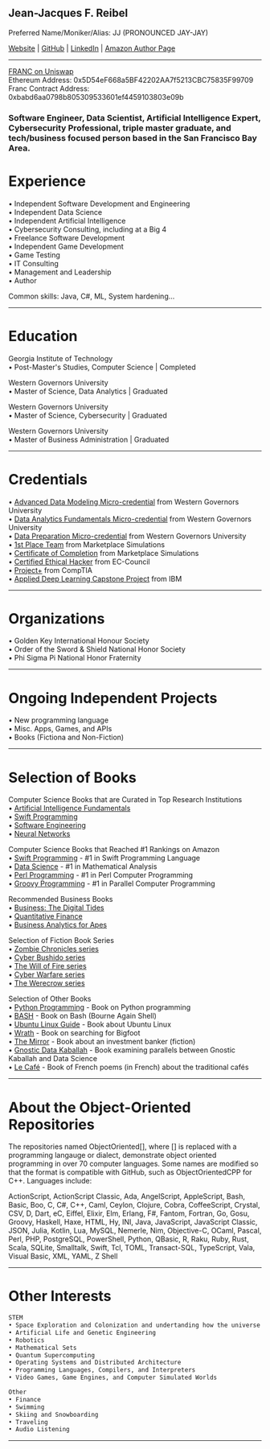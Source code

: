 ## Jean-Jacques F. Reibel    
Preferred Name/Moniker/Alias: JJ (PRONOUNCED JAY-JAY)    

[Website](https://www.appshub.link) | [GitHub](https://github.com/JJFReibel) | [LinkedIn](http://www.linkedin.com/in/jj-reibel) | [Amazon Author Page](https://www.amazon.com/author/jjreibel)          


____________________________________________________________________________________________________________________________________
[FRANC on Uniswap](https://app.uniswap.org/#/swap?outputCurrency=0xbabd6aa0798b805309533601ef4459103803e09b)            
Ethereum Address: 0x5D54eF668a5BF42202AA7f5213CBC75835F99709  
Franc Contract Address: 0xbabd6aa0798b805309533601ef4459103803e09b  

### Software Engineer, Data Scientist, Artificial Intelligence Expert, Cybersecurity Professional, triple master graduate, and tech/business focused person based in the San Francisco Bay Area.             

# Experience
• Independent Software Development and Engineering    
• Independent Data Science    
• Independent Artificial Intelligence    
• Cybersecurity Consulting, including at a Big 4        
• Freelance Software Development    
• Independent Game Development    
• Game Testing    
• IT Consulting    
• Management and Leadership    
• Author

Common skills: Java, C#, ML, System hardening...     

____________________________________________________________________________________________________________________________________

# Education
Georgia Institute of Technology      
• Post-Master's Studies, Computer Science | Completed      

Western Governors University     
• Master of Science, Data Analytics | Graduated       

Western Governors University     
• Master of Science, Cybersecurity | Graduated       

Western Governors University     
• Master of Business Administration | Graduated        

____________________________________________________________________________________________________________________________________

# Credentials 
• [Advanced Data Modeling Micro-credential](https://wgu.badgr.com/public/assertions/1K6e7LuuR1-6X9jztl8BBA) from Western Governors University     
• [Data Analytics Fundamentals Micro-credential](https://api.badgr.io/public/assertions/rZmbnxEJSyuhUihylZOmTw) from Western Governors University     
• [Data Preparation Micro-credential](https://api.badgr.io/public/assertions/VxElP-ftQW29949Tb1uh6w) from Western Governors University     
• [1st Place Team](https://api.badgr.io/public/assertions/UkMhEM24Sr2MqICPlPu18w) from Marketplace Simulations        
• [Certificate of Completion](https://api.badgr.io/public/assertions/EqLkixvzT5KfxXjaaJhdig) from Marketplace Simulations    
• [Certified Ethical Hacker](https://aspen.eccouncil.org/VerifyBadge?&type=certification&a=vp1VEDsr3JTQaPYsoO0hBKIfBWaffPfg1XMgf32gbbM=) from EC-Council     
• [Project+](https://www.credly.com/badges/7c2182a1-b604-401e-87c5-0409168341a1) from CompTIA    
• [Applied Deep Learning Capstone Project](https://courses.edx.org/certificates/03f2941723174b1798feeba937d61d3b) from IBM     

____________________________________________________________________________________________________________________________________

# Organizations
• Golden Key International Honour Society    
• Order of the Sword & Shield National Honor Society  
• Phi Sigma Pi National Honor Fraternity  

____________________________________________________________________________________________________________________________________

# Ongoing Independent Projects
• New programming language  
• Misc. Apps, Games, and APIs  
• Books (Fictiona and Non-Fiction)     

____________________________________________________________________________________________________________________________________

# Selection of Books
Computer Science Books that are Curated in Top Research Institutions     
• [Artificial Intelligence Fundamentals](https://www.amazon.com/dp/B0CHNC67TS)  
• [Swift Programming](https://www.amazon.com/dp/B0C8H549WJ)        
• [Software Engineering](https://www.amazon.com/dp/B0C5MF2V7W)      
• [Neural Networks](https://www.amazon.com/dp/B0C573PP5B)      

Computer Science Books that Reached #1 Rankings on Amazon     
• [Swift Programming](https://www.amazon.com/dp/B0C8H549WJ) - #1 in Swift Programming Language        
• [Data Science](https://www.amazon.com/dp/B0CHJLZHX6) - #1 in Mathematical Analysis     
• [Perl Programming](https://www.amazon.com/dp/B0CQSXQBS6) - #1 in Perl Computer Programming     
• [Groovy Programming](https://www.amazon.com/dp/B0CVRNXTRZ) - #1 in Parallel Computer Programming     

Recommended Business Books          
• [Business: The Digital Tides](https://www.amazon.com/dp/B0CR782ZHJ)         
• [Quantitative Finance](https://www.amazon.com/dp/B0CPNX93GZ)         
• [Business Analytics for Apes](https://www.amazon.com/dp/B0CQX3954V)         

Selection of Fiction Book Series     
• [Zombie Chronicles series](https://www.amazon.com/dp/B0CPS517FK)      
• [Cyber Bushido series](https://www.amazon.com/dp/B0CTYKPB1S)      
• [The Will of Fire series](https://www.amazon.com/dp/B0CLKVVD76)      
• [Cyber Warfare series](https://www.amazon.com/dp/B0CKM7VCVP)      
• [The Werecrow series](https://www.amazon.com/dp/B0CW13QR2Q)      

Selection of Other Books     
• [Python Programming](https://www.amazon.com/dp/B0CQFT6JXP) - Book on Python programming      
• [BASH](https://www.amazon.com/dp/B0CRQGFYRL) - Book on Bash (Bourne Again Shell)      
• [Ubuntu Linux Guide](https://www.amazon.com/dp/B0CWT638SB) - Book about Ubuntu Linux     
• [Wrath](https://www.amazon.com/dp/B0CR4P9QK6) - Book on searching for Bigfoot      
• [The Mirror](https://www.amazon.com/dp/B0CR4BXV1Q) - Book about an investment banker (fiction)     
• [Gnostic Data Kaballah](https://www.amazon.com/dp/B0CW1GM6RK) - Book examining parallels between Gnostic Kaballah and Data Science     
• [Le Café](https://www.amazon.com/dp/B0CNLH4XP1) - Book of French poems (in French) about the traditional cafés          


____________________________________________________________________________________________________________________________________

# About the Object-Oriented Repositories
The repositories named ObjectOriented[], where [] is replaced with a programming langauge or dialect, demonstrate object oriented programming in over 70 computer languages. Some names are modified so that the format is compatible with GitHub, such as ObjectOrientedCPP for C++. Languages include:  

ActionScript, ActionScript Classic, Ada, AngelScript, AppleScript, Bash, Basic, Boo, C, C#, C++, Caml, Ceylon, Clojure, Cobra, CoffeeScript, Crystal, CSV, D, Dart, eC, Eiffel, Elixir, Elm, Erlang, F#, Fantom, Fortran, Go, Gosu, Groovy, Haskell, Haxe, HTML, Hy, INI, Java, JavaScript, JavaScript Classic, JSON, Julia, Kotlin, Lua, MySQL, Nemerle, Nim, Objective-C, OCaml, Pascal, Perl, PHP, PostgreSQL, PowerShell, Python, QBasic, R, Raku, Ruby, Rust, Scala, SQLite, Smalltalk, Swift, Tcl, TOML, Transact-SQL, TypeScript, Vala, Visual Basic, XML, YAML, Z Shell  

____________________________________________________________________________________________________________________________________

# Other Interests

```markdown
STEM
• Space Exploration and Colonization and undertanding how the universe works
• Artificial Life and Genetic Engineering     
• Robotics     
• Mathematical Sets          
• Quantum Supercomputing
• Operating Systems and Distributed Architecture
• Programming Languages, Compilers, and Interpreters          
• Video Games, Game Engines, and Computer Simulated Worlds          

Other
• Finance     
• Swimming     
• Skiing and Snowboarding     
• Traveling     
• Audio Listening     
```
   
____________________________________________________________________________________________________________________________________




